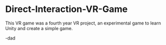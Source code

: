 # Direct-Interaction-VR-Game
This VR game was a fourth year VR project, an experimental game to learn Unity and create a simple game.

-dad
